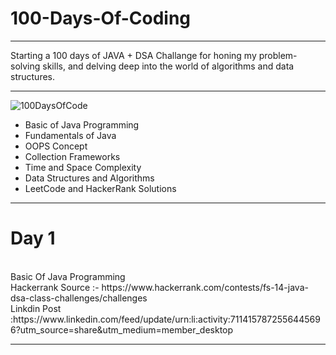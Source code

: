 # 100-Days-Of-Coding
------------------------------------------------------------------------------------------------
Starting a 100 days of JAVA + DSA Challange for honing my problem-solving skills, and delving deep into the world of algorithms and data structures.
<br>

------------------------------------------------------------------------------------------------
![100DaysOfCode](https://github.com/pankajgawade/100-Days-Of-Coding/assets/135791801/c8f4b360-8a01-405f-be11-b5eefb633e38)
<ul>
  <li>Basic of Java Programming</li>
  <li>Fundamentals of Java</li>
  <li>OOPS Concept</li>
  <li>Collection Frameworks</li>
  <li>Time and Space Complexity</li>
  <li>Data Structures and Algorithms</li>
  <li>LeetCode and HackerRank Solutions</li>
</ul>

------------------------------------------------------------------------------------------------
# Day 1

<br>
Basic Of Java Programming 
<br>
Hackerrank Source :- https://www.hackerrank.com/contests/fs-14-java-dsa-class-challenges/challenges
<br>
Linkdin Post :https://www.linkedin.com/feed/update/urn:li:activity:7114157872556445696?utm_source=share&utm_medium=member_desktop

------------------------------------------------------------------------------------------------






















































































































































